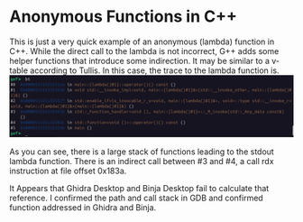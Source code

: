 # Anonymous Functions in C++

This is just a very quick example of an anonymous (lambda) function in C++. While the direct call to the lambda is not incorrect, G++ adds some helper functions that introduce some indirection. It may be similar to a v-table according to Tullis. In this case, the trace to the lambda function is.  
![alt text](image.png)  

As you can see, there is a large stack of functions leading to the stdout lambda function. There is an indirect call between #3 and #4, a call rdx instruction at file offset 0x183a.  

It Appears that Ghidra Desktop and Binja Desktop fail to calculate that reference. I confirmed the path and call stack in GDB and confirmed function addressed in Ghidra and Binja.
